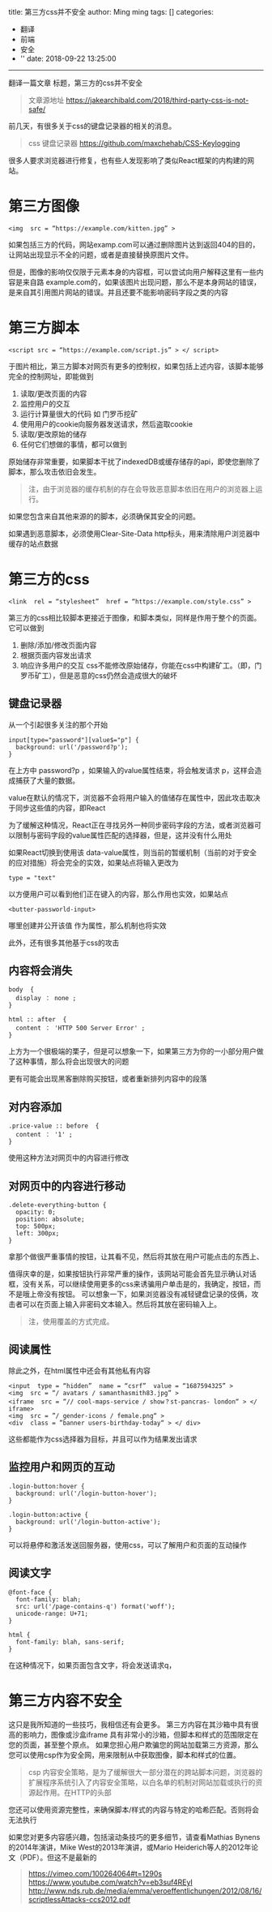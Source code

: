 title: 第三方css并不安全
author: Ming ming
tags: []
categories:
  - 翻译
  - 前端
  - 安全
  - ''
date: 2018-09-22 13:25:00
---
 翻译一篇文章 标题，第三方的css并不安全
> 文章源地址 https://jakearchibald.com/2018/third-party-css-is-not-safe/

前几天，有很多关于css的键盘记录器的相关的消息。
> css 键盘记录器 https://github.com/maxchehab/CSS-Keylogging

很多人要求浏览器进行修复，也有些人发现影响了类似React框架的内构建的网站。

# 第三方图像
```
<img  src = “https://example.com/kitten.jpg” >
```
如果包括三方的代码，网站examp.com可以通过删除图片达到返回404的目的，让网站出现显示不全的问题，或者是直接替换原图片文件。

但是，图像的影响仅仅限于元素本身的内容框，可以尝试向用户解释这里有一些内容是来自路 example.com的，如果该图片出现问题，那么不是本身网站的错误，是来自其引用图片网站的错误。并且还要不能影响密码字段之类的内容

# 第三方脚本
```
<script src = “https://example.com/script.js” > </ script>
```
于图片相比，第三方脚本对网页有更多的控制权，如果包括上述内容，该脚本能够完全的控制网址，即能做到
1. 读取/更改页面的内容
2. 监控用户的交互
3. 运行计算量很大的代码 如 门罗币挖矿
4. 使用用户的cookie向服务器发送请求，然后盗取cookie
5. 读取/更改原始的储存
6. 任何它们想做的事情，都可以做到

原始储存非常重要，如果脚本干扰了indexedDB或缓存储存的api，即使您删除了脚本，那么攻击依旧会发生。
> 注，由于浏览器的缓存机制的存在会导致恶意脚本依旧在用户的浏览器上运行。

如果您包含来自其他来源的的脚本，必须确保其安全的问题。

如果遇到恶意脚本，必须使用Clear-Site-Data http标头，用来清除用户浏览器中缓存的站点数据

# 第三方的css
```
<link  rel = “stylesheet”  href = “https://example.com/style.css” >

```
第三方的css相比较脚本更接近于图像，和脚本类似，同样是作用于整个的页面。它可以做到
1. 删除/添加/修改页面内容
2. 根据页面内容发出请求
3. 响应许多用户的交互
css不能修改原始储存，你能在css中构建矿工。（即，门罗币矿工），但是恶意的css仍然会造成很大的破坏

## 键盘记录器
从一个引起很多关注的那个开始
```
input[type="password"][value$="p"] {
  background: url('/password?p');
}
```
在上方中 password?p ，如果输入的value属性结束，将会触发请求 p，这样会造成捕获了大量的数据。

value在默认的情况下，浏览器不会将用户输入的值储存在属性中，因此攻击取决于同步这些值的内容，即React

为了缓解这种情况，React正在寻找另外一种同步密码字段的方法，或者浏览器可以限制与密码字段的value属性匹配的选择器，但是，这并没有什么用处

如果React切换到使用该 data-value属性，则当前的暂缓机制（当前的对于安全的应对措施）将会完全的实效，如果站点将输入更改为 
```
type = "text"
```
以方便用户可以看到他们正在键入的内容，那么作用也实效，如果站点 
```
<butter-passworld-input>
```
哪里创建并公开该值 作为属性，那么机制也将实效

此外，还有很多其他基于css的攻击

## 内容将会消失
```
body  { 
  display ： none ; 
} 

html :: after  { 
  content ： 'HTTP 500 Server Error' ; 
}
```
上方为一个很极端的栗子，但是可以想象一下，如果第三方为你的一小部分用户做了这种事情，那么将会出现很大的问题

更有可能会出现黑客删除购买按钮，或者重新排列内容中的段落

## 对内容添加
```
.price-value :: before  { 
  content ： '1' ; 
}
```
使用这种方法对网页中的内容进行修改

## 对网页中的内容进行移动
```
.delete-everything-button {
  opacity: 0;
  position: absolute;
  top: 500px;
  left: 300px;
}
```
拿那个做很严重事情的按钮，让其看不见，然后将其放在用户可能点击的东西上、

值得庆幸的是，如果按钮执行非常严重的操作，该网站可能会首先显示确认对话框，没有关系，可以继续使用更多的css来诱骗用户单击是的，我确定，按钮，而不是哦上帝没有按钮。
可以想象一下，如果浏览器没有减轻键盘记录的伎俩，攻击者可以在页面上输入非密码文本输入。然后将其放在密码输入上。
> 注，使用覆盖的方式完成。

## 阅读属性
除此之外，在html属性中还会有其他私有内容
```
<input  type = “hidden”  name = “csrf”  value = “1687594325” > 
<img  src = “/ avatars / samanthasmith83.jpg” > 
<iframe  src = “// cool-maps-service / show？st-pancras- london“ > </ iframe> 
<img  src = ”/ gender-icons / female.png“ > 
<div  class = ”banner users-birthday-today“ > </ div>
```
这些都能作为css选择器为目标，并且可以作为结果发出请求

## 监控用户和网页的互动
```
.login-button:hover {
  background: url('/login-button-hover');
}

.login-button:active {
  background: url('/login-button-active');
}
```
可以将悬停和激活发送回服务器，使用css，可以了解用户和页面的互动操作

## 阅读文字
```
@font-face {
  font-family: blah;
  src: url('/page-contains-q') format('woff');
  unicode-range: U+71;
}

html {
  font-family: blah, sans-serif;
}
```
在这种情况下，如果页面包含文字，将会发送请求q，

#  第三方内容不安全
这只是我所知道的一些技巧，我相信还有会更多。
第三方内容在其沙箱中具有很高的影响力，图像或沙盒iframe 具有非常小的沙箱，但脚本和样式的范围限定在您的页面，甚至整个原点。
如果您担心用户欺骗您的网站加载第三方资源，那么您可以使用csp作为安全网，用来限制从中获取图像，脚本和样式的位置。
> csp 内容安全策略，是为了缓解很大一部分潜在的跨站脚本问题，浏览器的扩展程序系统引入了内容安全策略，以白名单的机制对网站加载或执行的资源起作用。在HTTP的头部

您还可以使用资源完整性，来确保脚本/样式的内容与特定的哈希匹配。否则将会无法执行

如果您对更多内容感兴趣，包括滚动条技巧的更多细节，请查看Mathias Bynens的2014年演讲，Mike West的2013年演讲，或Mario Heiderich等人的2012年论文（PDF）。但这不是最新的
> https://vimeo.com/100264064#t=1290s
> https://www.youtube.com/watch?v=eb3suf4REyI
> http://www.nds.rub.de/media/emma/veroeffentlichungen/2012/08/16/scriptlessAttacks-ccs2012.pdf
